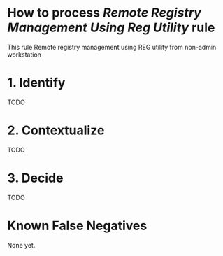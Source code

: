 # How to process *Remote Registry Management Using Reg Utility* rule
This rule Remote registry management using REG utility from non-admin workstation

# 1. Identify
TODO

# 2. Contextualize
TODO

# 3. Decide
TODO

# Known False Negatives
None yet.
